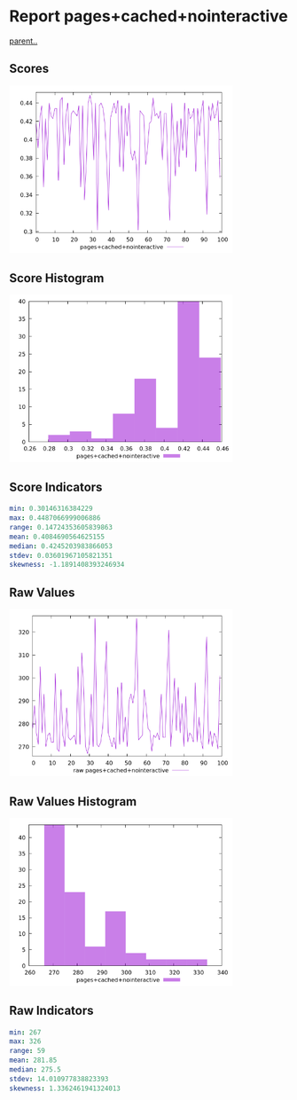 # Report pages+cached+nointeractive

[parent..](./..)  


## Scores

![score](./score.png)  

## Score Histogram

![hist](./hist.png)  

## Score Indicators

```yaml
min: 0.30146316384229
max: 0.4487066999006886
range: 0.14724353605839863
mean: 0.4084690564625155
median: 0.4245203983866053
stdev: 0.03601967105821351
skewness: -1.1891408393246934

```

## Raw Values

![raw](./raw.png)  

## Raw Values Histogram

![raw hist](./raw_hist.png)  

## Raw Indicators

```yaml
min: 267
max: 326
range: 59
mean: 281.85
median: 275.5
stdev: 14.010977838823393
skewness: 1.3362461941324013

```

<style>
  img {
    max-width: 80%;
  }
</style>
      
